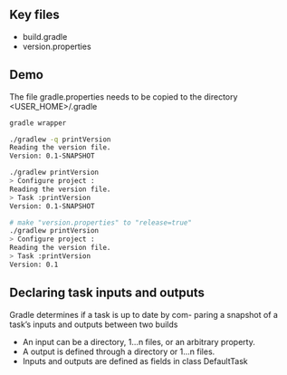 ## Key files

- build.gradle
- version.properties

## Demo

The file gradle.properties needs to be copied to the directory <USER_HOME>/.gradle

```bash
gradle wrapper

./gradlew -q printVersion
Reading the version file.
Version: 0.1-SNAPSHOT

./gradlew printVersion 
> Configure project :
Reading the version file.
> Task :printVersion
Version: 0.1-SNAPSHOT

# make "version.properties" to "release=true"
./gradlew printVersion
> Configure project :
Reading the version file.
> Task :printVersion
Version: 0.1
```

## Declaring task inputs and outputs

Gradle determines if a task is up to date by com- paring a snapshot of a task’s inputs and outputs between two builds

- An input can be a directory, 1...n files, or an arbitrary property. 
- A output is defined through a directory or 1...n files.
- Inputs and outputs are defined as fields in class DefaultTask
